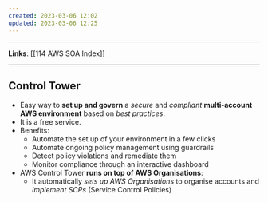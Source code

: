 ```yaml
---
created: 2023-03-06 12:02
updated: 2023-03-06 12:25
---
```

---
**Links**: [[114 AWS SOA Index]]

---
## Control Tower
- Easy way to **set up and govern** a *secure* and *compliant* **multi-account AWS environment** based on *best practices*.
- It is a free service.
- Benefits:
	- Automate the set up of your environment in a few clicks
	- Automate ongoing policy management using guardrails
	- Detect policy violations and remediate them
	- Monitor compliance through an interactive dashboard
- AWS Control Tower **runs on top of AWS Organisations**:
	- It automatically *sets up AWS Organisations* to organise accounts and *implement SCPs* (Service Control Policies)